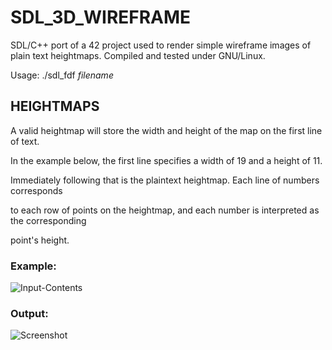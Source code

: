 # SDL_3D_WIREFRAME
SDL/C++ port of a 42 project used to render simple wireframe images of plain text heightmaps. Compiled and tested under GNU/Linux.

Usage: ./sdl_fdf *filename*

## HEIGHTMAPS

A valid heightmap will store the width and height of the map on the first line of text.

In the example below, the first line specifies a width of 19 and a height of 11.

Immediately following that is the plaintext heightmap. Each line of numbers corresponds

to each row of points on the heightmap, and each number is interpreted as the corresponding

point's height.

### Example:

![Input-Contents](https://i.imgur.com/V82pIMS.png)

### Output:

![Screenshot](https://i.imgur.com/h1RchDz.jpg)
